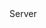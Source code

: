 <function name="FreeBaselines" parent="CBaseClient" type="classfunc">
	<description>
		<added version="0.7"></added>
	</description>
	<realm>Server</realm>
</function>